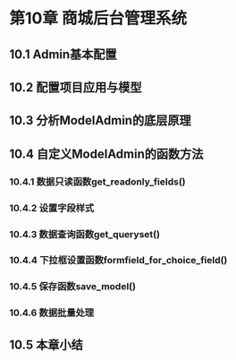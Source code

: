 # 第10章 商城后台管理系统

## 10.1 Admin基本配置


## 10.2 配置项目应用与模型


## 10.3 分析ModelAdmin的底层原理


## 10.4 自定义ModelAdmin的函数方法

### 10.4.1 数据只读函数get_readonly_fields()


### 10.4.2 设置字段样式

### 10.4.3 数据查询函数get_queryset()

### 10.4.4 下拉框设置函数formfield_for_choice_field()

### 10.4.5 保存函数save_model()

### 10.4.6 数据批量处理



## 10.5 本章小结



